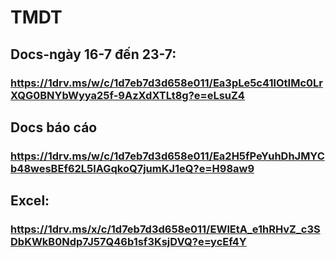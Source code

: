 # TMDT
## Docs-ngày 16-7 đến 23-7: 
### https://1drv.ms/w/c/1d7eb7d3d658e011/Ea3pLe5c41lOtIMc0LrXQG0BNYbWyya25f-9AzXdXTLt8g?e=eLsuZ4
## Docs báo cáo
### https://1drv.ms/w/c/1d7eb7d3d658e011/Ea2H5fPeYuhDhJMYCb48wesBEf62L5lAGqkoQ7jumKJ1eQ?e=H98aw9
## Excel:
### https://1drv.ms/x/c/1d7eb7d3d658e011/EWlEtA_e1hRHvZ_c3SDbKWkB0Ndp7J57Q46b1sf3KsjDVQ?e=ycEf4Y
